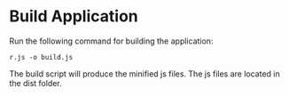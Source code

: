 # Build Application

Run the following command for building the application:

```
r.js -o build.js
```

The build script will produce the minified js files. The js files are located in the dist folder.
